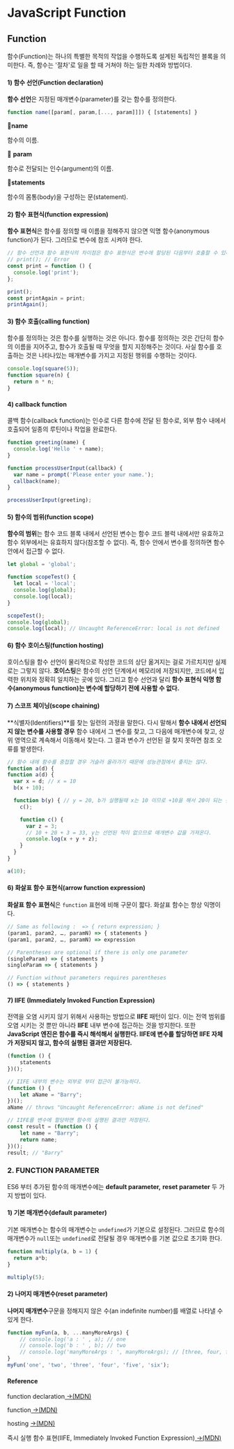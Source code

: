 # JavaScript Function

## Function

함수\(Function\)는 하나의 특별한 목적의 작업을 수행하도록 설계된 독립적인 블록을 의미한다. 즉, 함수는 '절차'로 일을 할 때 거쳐야 하는 일한 차례와 방법이다.  


#### 1\) 함수 선언\(Function declaration\)

**함수 선언**은 지정된 매개변수\(parameter\)를 갖는 함수를 정의한다. 

```javascript
function name([param[, param,[..., param]]]) { [statements] }
```

📝**name**

함수의 이름.

📝 **param**

함수로 전달되는 인수\(argument\)의 이름.

📝**statements**

함수의 몸통\(body\)을 구성하는 문\(statement\).

#### 2\)  함수 표현식\(function expression\)

**함수 표현식**은 함수를 정의할 때 이름을 정해주지 않으면 익명 함수\(anonymous function\)가 된다. 그러므로 변수에 참조 시켜야 한다. 

```javascript
// 함수 선언과 함수 표현식의 차이점은 함수 표현식은 변수에 할당된 다음부터 호출할 수 있다.
// print(); // Error
const print = function () {
  console.log('print');
};

print();
const printAgain = print;
printAgain();
```

#### 3\) 함수 호출\(calling function\)

함수를 정의하는 것은 함수를 실행하는 것은 아니다. 함수를 정의하는 것은 간단히 함수의 이름을 지어주고, 함수가 호출될 때 무엇을 할지 지정해주는 것이다.  사실 함수를 호출하는 것은 나타나있는 매개변수를 가지고 지정된 행위를 수행하는 것이다. 

```javascript
console.log(square(5));
function square(n) {
  return n * n;
}
```

#### 4\) callback function

콜백 함수\(callback function\)는 인수로 다른 함수에 전달 된 함수로, 외부 함수 내에서 호출되어 일종의 루틴이나 작업을 완료한다.

```javascript
function greeting(name) {
  console.log('Hello ' + name);
}

function processUserInput(callback) {
  var name = prompt('Please enter your name.');
  callback(name);
}

processUserInput(greeting);
```

#### 5\) 함수의 범위\(function scope\)

**함수의 범위**는 함수 코드 블록 내에서 선언된 변수는 함수 코드 블럭 내에서만 유효하고 함수 외부에서는 유효하지 않다\(참조할 수 없다\). 즉, 함수 안에서 변수를 정의하면 함수 안에서 접근할 수 없다.

```javascript
let global = 'global';

function scopeTest() {
  let local = 'local';
  console.log(global);
  console.log(local);
}

scopeTest();
console.log(global);
console.log(local); // Uncaught ReferenceError: local is not defined
```

#### 6\) 함수 호이스팅\(function hosting\)

호이스팅을 함수 선언이 물리적으로 작성한 코드의 상단 옮겨지는 걸로 가르치지만 실제로는 그렇지 않다. **호이스팅**은 함수의 선언 단계에서 메모리에 저장되지만, 코드에서 입력한 위치와 정확히 일치하는 곳에 있다. 그리고 함수 선언과 달리 **함수 표현식 익명 함수\(anonymous function\)는 변수에 할당하기 전에 사용할 수 없다.**

#### 7\) 스코프 체이닝\(scope chaining\)

 **식별자\(Identifiers\)**를 찾는 일련의 과정을 말한다. 다시 말해서 **함수 내에서 선언되지 않는 변수를 사용할 경우** 함수 내에서 그 변수를 찾고, 그 다음에 매개변수에 찾고, 상위 영역으로 계속해서 이동해서 찾는다. 그 결과 변수가 선언된 걸 찾지 못하면 참조 오류를 발생한다.

```javascript
// 함수 내에 함수를 중첩할 경우 거슬러 올라가기 때문에 성능관점에서 좋지는 않다. 
function a(d) {
function a(d) {
  var x = d; // x = 10
  b(x + 10);

  function b(y) { // y = 20, b가 실행될때 x는 10 이므로 +10을 해서 20이 되는 것이다.
    c();

    function c() {
      var z = 3;
      // 10 + 20 + 3 = 33, y는 선언된 적이 없으므로 매개변수 값을 가져온다.
      console.log(x + y + z); 
    }
  }
}

a(10);
```

#### 6\) 화살표 함수 표현식\(arrow function expression\)

 **화살표 함수 표현식**은 `function` 표현에 비해 구문이 짧다. 화살표 함수는 항상 익명이다. 

```javascript
// Same as following :  => { return expression; }
(param1, param2, …, paramN) => { statements }
(param1, param2, …, paramN) => expression

// Parentheses are optional if there is only one parameter
(singleParam) => { statements }
singleParam => { statements }

// Function without parameters requires parentheses
() => { statements }
```

#### 7\) IIFE \(Immediately Invoked Function Expression\)

전역을 오염 시키지 않기 위해서 사용하는 방법으로 **IIFE** 패턴이 있다. 이는 전역 범위를 오염 시키는 것 뿐만 아니라 **IIFE** 내부 변수에 접근하는 것을 방지한다. 또한 **JavaScript 엔진은 함수를 즉시 해석해서 실행한다. IIFE에 변수를 할당하면 IIFE 자체가 저장되지 않고, 함수의 실행된 결과만 저장된다.**

```javascript
(function () {
    statements
})();
```

```javascript
// IIFE 내부의 변수는 외부로 부터 접근이 불가능하다.
(function () {
    let aName = "Barry";
})();
aName // throws "Uncaught ReferenceError: aName is not defined"

// IIFE를 변수에 할당하면 함수의 실행된 결과만 저장된다.
const result = (function () {
    let name = "Barry";
    return name;
})();
result; // "Barry"
```

### 2. FUNCTION PARAMETER 

ES6 부터 추가된 함수의 매개변수에는 **default parameter,** **reset parameter** 두 가지 방법이 있다.

#### 1\) 기본 매개변수\(default parameter\)

기본 매개변수는 함수의 매개변수는 `undefined`가 기본으로 설정된다. 그러므로 함수의 매개변수가 `null`또는 `undefined`로 전달될 경우 매개변수를 기본 값으로 초기화 한다.

```javascript
function multiply(a, b = 1) {
  return a*b;
}

multiply(5);
```

#### 2\) 나머지 매개변수\(reset parameter\)

**나머지 매개변수**구문을 정해지지 않은 수\(an indefinite number\)를 배열로 나타낼 수 있게 한다. 

```javascript
function myFun(a, b, ...manyMoreArgs) {
    // console.log('a : ' , a); // one
    // console.log('b : ' , b); // two
    // console.log('manyMoreArgs : ', manyMoreArgs); // [three, four, five, six]
}
myFun('one', 'two', 'three', 'four', 'five', 'six');
```

#### Reference

function declaration[ →\(MDN\)](https://developer.mozilla.org/ko/docs/Web/JavaScript/Reference/Statements/function)

function[ →\(MDN\)](https://developer.mozilla.org/ko/docs/Web/JavaScript/Guide/%ED%95%A8%EC%88%98)

hosting [→\(MDN\)](https://developer.mozilla.org/ko/docs/Glossary/Hoisting)

즉시 실행 함수 표현\(IIFE, Immediately Invoked Function Expression\)[ →\(MDN\)](https://developer.mozilla.org/ko/docs/Glossary/IIFE)





#### 



